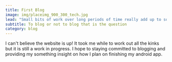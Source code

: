 ```yaml
---
title: First Blog
image: img/placeimg_900_300_tech.jpg
lead: "Small bits of work over long periods of time really add up to something huge!"
subtitle: To blog or not to blog that is the question
category: blog
---
```

<p>I can't believe the website is up! It took me while to
work out all the kinks but it is still a work in progress.
I hope to staying committed to blogging and providing my something
insight on how I plan on finishing my android app. </p>
